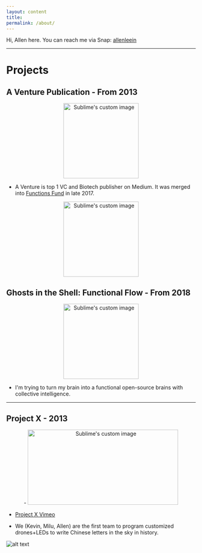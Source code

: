 ```yaml
---
layout: content
title: 
permalink: /about/
---
```


Hi, Allen here. You can reach me via Snap: [allenleein](https://www.snapchat.com/add/allenleein)

----

# Projects

## A Venture Publication - From 2013

<p align="center">
  <img width="200" height="200" src="https://i.imgur.com/4bY53O8.jpg" alt="Sublime's custom image"/>
</p>

* A Venture is top 1 VC and Biotech publisher on Medium. It was merged into [Functions Fund](https://medium.com/functionsfund) in late 2017.

<p align="center">
  <img width="200" height="200" src="https://i.imgur.com/s9PpQKe.png" alt="Sublime's custom image"/>
</p>

## Ghosts in the Shell: Functional Flow - From 2018

<p align="center">
  <img width="200" height="200" src="https://i.imgur.com/xm8i7k5.png" alt="Sublime's custom image"/>
</p>

* I'm trying to turn my brain into a functional open-source brains with collective intelligence.

----

## Project X - 2013

<p align="center">
-  <img width="400" height="200" src="https://media.giphy.com/media/l3mZ5zogGcnzNzbqM/giphy.gif" alt="Sublime's custom image"/>
</p>

* [Project X Vimeo](https://vimeo.com/111901733)

* We (Kevin, Milu, Allen) are the first team to program customized drones+LEDs to write Chinese letters in the sky in history.

![alt text](https://i.imgur.com/pNz5FOm.jpg "Logo Title Text 1")






